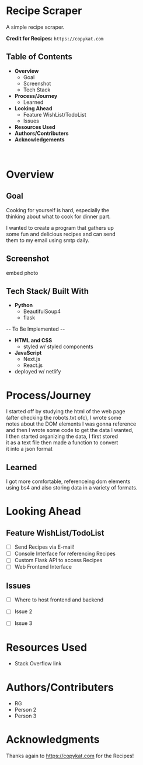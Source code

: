 # __Recipe Scraper__
A simple recipe scraper.  

__Credit for Recipes:__ `https://copykat.com`
 
  
## Table of Contents
- __Overview__
	- Goal
	- Screenshot
	- Tech Stack
- __Process/Journey__
  - Learned 
- __Looking Ahead__
	- Feature WishList/TodoList
	- Issues
- __Resources Used__
- __Authors/Contributers__
- __Acknowledgements__

<br>

# Overview
  
## Goal
Cooking for yourself is hard, especially the  
thinking about what to cook for dinner part.

I wanted to create a program that gathers up  
some fun and delicious recipes and can send  
them to my email using smtp daily. 

## Screenshot
embed photo

## Tech Stack/ Built With
- __Python__
  - BeautifulSoup4
  - flask 

-- To Be Implemented --
- __HTML and CSS__
  - styled w/ styled components
- __JavaScript__
  - Next.js
  - React.js
- deployed w/ netlify


# Process/Journey
I started off by studying the html of the web page  
(after checking the robots.txt ofc), I wrote some  
notes about the DOM elements I was gonna reference  
and then I wrote some code to get the data I wanted,  
I then started organizing the data, I first stored  
it as a text file then made a function to convert  
it into a json format 

## Learned
I got more comfortable, referenceing dom elements  
using bs4 and also storing data in a variety of formats. 



# Looking Ahead

## Feature WishList/TodoList
- [ ] Send Recipes via E-mail!
- [ ] Console Interface for referencing Recipes
- [ ] Custom Flask API to access Recipes
- [ ] Web Frontend Interface

## Issues
- [ ] Where to host frontend and backend
- [ ] Issue 2
- [ ] Issue 3


# Resources Used

- Stack Overflow link


# Authors/Contributers

- RG
- Person 2
- Person 3


# Acknowledgments
Thanks again to https://copykat.com for the Recipes!
